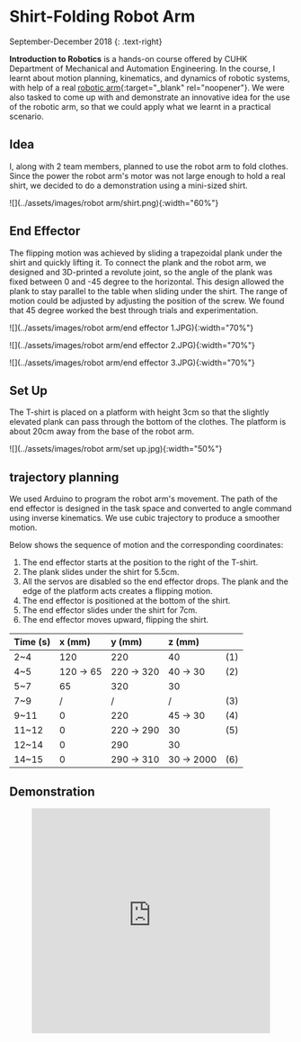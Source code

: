 # Shirt-Folding Robot Arm
September-December 2018 
{: .text-right}

**Introduction to Robotics** is a hands-on course offered by CUHK Department of Mechanical and Automation Engineering. In the course, I learnt about motion planning, kinematics, and dynamics of robotic systems, with help of a real [robotic arm](http://www.cuhk.edu.hk/english/features/darwin-lau.html){:target="_blank" rel="noopener"}. We were also tasked to come up with and demonstrate an innovative idea for the use of the robotic arm, so that we could apply what we learnt in a practical scenario. 

## Idea
I, along with 2 team members, planned to use the robot arm to fold clothes. Since the power the robot arm's motor was not large enough to hold a real shirt, we decided to do a demonstration using a mini-sized shirt.

![](../assets/images/robot arm/shirt.png){:width="60%"}

## End Effector
The flipping motion was achieved by sliding a trapezoidal plank under the shirt and quickly lifting it. To connect the plank and the robot arm, we designed and 3D-printed a revolute joint, so the angle of the plank was fixed between 0 and -45 degree to the horizontal. This design allowed the plank to stay parallel to the table when sliding under the shirt. The range of motion could be adjusted by adjusting the position of the screw. We found that 45 degree worked the best through trials and experimentation. 

![](../assets/images/robot arm/end effector 1.JPG){:width="70%"}

![](../assets/images/robot arm/end effector 2.JPG){:width="70%"}

![](../assets/images/robot arm/end effector 3.JPG){:width="70%"}

## Set Up
The T-shirt is placed on a platform with height 3cm so that the slightly elevated plank can pass through the bottom of the clothes. The platform is about 20cm away from the base of the robot arm.

![](../assets/images/robot arm/set up.jpg){:width="50%"}

## trajectory planning
We used Arduino to program the robot arm's movement. The path of the end effector is designed in the task space and converted to angle command using inverse kinematics. We use cubic trajectory to produce a smoother motion.

Below shows the sequence of motion and the corresponding coordinates:

1. The end effector starts at the position to the right of the T-shirt.
2. The plank slides under the shirt for 5.5cm. 
3. All the servos are disabled so the end effector drops. The plank and the edge of the platform acts creates a flipping motion.
4. The end effector is positioned at the bottom of the shirt. 
5. The end effector slides under the shirt for 7cm.
6. The end effector moves upward, flipping the shirt. 

<style type="text/css">
.tg .tg-0lax{text-align:left;vertical-align:top}
</style>
<table class="tg">
<thead>
  <tr>
    <th class="tg-0lax">Time (s)</th>
    <th class="tg-0lax">x (mm)</th>
    <th class="tg-0lax">y (mm)</th>
    <th class="tg-0lax">z (mm)</th>
    <th class="tg-0lax"></th>
  </tr>
</thead>
<tbody>
  <tr>
    <td class="tg-0lax">2~4</td>
    <td class="tg-0lax">120</td>
    <td class="tg-0lax">220</td>
    <td class="tg-0lax">40</td>
    <td class="tg-0lax">(1)</td>
  </tr>
  <tr>
    <td class="tg-0lax">4~5</td>
    <td class="tg-0lax">120 → 65</td>
    <td class="tg-0lax">220 → 320</td>
    <td class="tg-0lax">40 → 30</td>
    <td class="tg-0lax">(2)</td>
  </tr>
  <tr>
    <td class="tg-0lax">5~7</td>
    <td class="tg-0lax">65</td>
    <td class="tg-0lax">320</td>
    <td class="tg-0lax">30</td>
    <td class="tg-0lax"></td>
  </tr>
  <tr>
    <td class="tg-0lax">7~9</td>
    <td class="tg-0lax">/</td>
    <td class="tg-0lax">/</td>
    <td class="tg-0lax">/</td>
    <td class="tg-0lax">(3)</td>
  </tr>
  <tr>
    <td class="tg-0lax">9~11</td>
    <td class="tg-0lax">0</td>
    <td class="tg-0lax">220</td>
    <td class="tg-0lax">45 → 30</td>
    <td class="tg-0lax">(4)</td>
  </tr>
  <tr>
    <td class="tg-0lax">11~12</td>
    <td class="tg-0lax">0</td>
    <td class="tg-0lax">220 → 290</td>
    <td class="tg-0lax">30</td>
    <td class="tg-0lax">(5)</td>
  </tr>
  <tr>
    <td class="tg-0lax">12~14</td>
    <td class="tg-0lax">0</td>
    <td class="tg-0lax">290</td>
    <td class="tg-0lax">30</td>
    <td class="tg-0lax"></td>
  </tr>
  <tr>
    <td class="tg-0lax">14~15</td>
    <td class="tg-0lax">0</td>
    <td class="tg-0lax">290 → 310</td>
    <td class="tg-0lax">30 → 2000</td>
    <td class="tg-0lax">(6)</td>
  </tr>
</tbody>
</table>

<!--
Time (s)	x (mm)	  y (mm)	  z (mm)	
2~4	      120	      220	      40	      (1)
4~5	      120 → 65	220 → 320	40 → 30	  (2)
5~7	      65	      320	      30	
7~9	      /	        /	        /	        (3)
9~11	    0	        220	      45 → 30	  (4)
11~12	    0	        220 → 290	30	      (5)
12~14	    0	        290	      30	
14~15	    0	        290 → 310	30 → 2000	(6)
-->

## Demonstration
<figure class="video_container">
  <iframe src="https://www.youtube.com/embed/pkln_JUA41Y" frameborder="0" allowfullscreen="true" style="width:100%; height:400px"> </iframe>
</figure>
